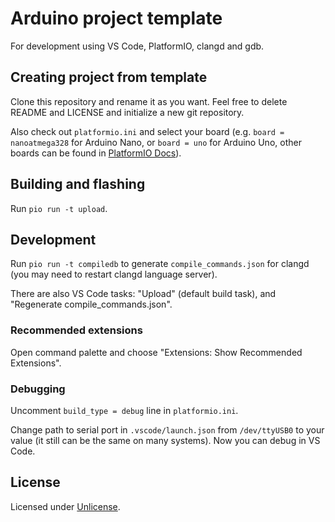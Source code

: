# Arduino project template

For development using VS Code, PlatformIO, clangd and gdb.

## Creating project from template

Clone this repository and rename it as you want. Feel free to delete README and LICENSE and initialize a new git repository.

Also check out `platformio.ini` and select your board (e.g. `board = nanoatmega328` for Arduino Nano, or `board = uno` for Arduino Uno, other boards can be found in [PlatformIO Docs](https://docs.platformio.org/en/latest/boards/index.html)).

## Building and flashing

Run `pio run -t upload`.

## Development

Run `pio run -t compiledb` to generate `compile_commands.json` for clangd (you may need to restart clangd language server).

There are also VS Code tasks: "Upload" (default build task), and "Regenerate compile_commands.json".

### Recommended extensions

Open command palette and choose "Extensions: Show Recommended Extensions".

### Debugging

Uncomment `build_type = debug` line in `platformio.ini`.

Change path to serial port in `.vscode/launch.json` from `/dev/ttyUSB0` to your value (it still can be the same on many systems). Now you can debug in VS Code.

## License

Licensed under [Unlicense](LICENSE).
